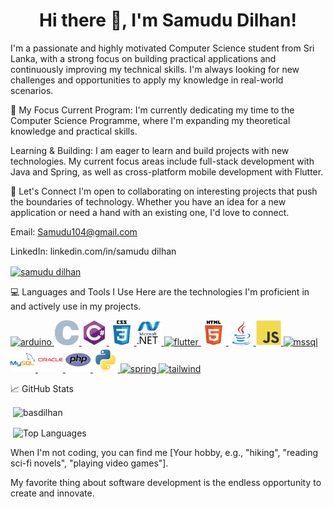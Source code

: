 <p align="center">
<a href="https://github.com/basdilhan">

</a>
<h1 align="center">Hi there 👋, I'm Samudu Dilhan!</h1>
</p>

I'm a passionate and highly motivated Computer Science student from Sri Lanka, with a strong focus on building practical applications and continuously improving my technical skills. I'm always looking for new challenges and opportunities to apply my knowledge in real-world scenarios.

🔭 My Focus
Current Program: I'm currently dedicating my time to the Computer Science Programme, where I'm expanding my theoretical knowledge and practical skills.

Learning & Building: I am eager to learn and build projects with new technologies. My current focus areas include full-stack development with Java and Spring, as well as cross-platform mobile development with Flutter.

🤝 Let's Connect
I'm open to collaborating on interesting projects that push the boundaries of technology. Whether you have an idea for a new application or need a hand with an existing one, I'd love to connect.

Email: Samudu104@gmail.com

LinkedIn: linkedin.com/in/samudu dilhan

<p align="left">
<a href="www.linkedin.com/in/samudu-dilhan-45907028b" target="blank"><img align="center" src="https://raw.githubusercontent.com/rahuldkjain/github-profile-readme-generator/master/src/images/icons/Social/linked-in-alt.svg" alt="samudu dilhan" height="30" width="40" /></a>
</p>

💻 Languages and Tools I Use
Here are the technologies I'm proficient in and actively use in my projects.

<p align="left">
<a href="https://www.arduino.cc/" target="_blank" rel="noreferrer"> <img src="https://cdn.worldvectorlogo.com/logos/arduino-1.svg" alt="arduino" width="40" height="40"/> </a>
<a href="https://www.cprogramming.com/" target="_blank" rel="noreferrer"> <img src="https://raw.githubusercontent.com/devicons/devicon/master/icons/c/c-original.svg" alt="c" width="40" height="40"/> </a>
<a href="https://www.w3schools.com/cs/" target="_blank" rel="noreferrer"> <img src="https://raw.githubusercontent.com/devicons/devicon/master/icons/csharp/csharp-original.svg" alt="csharp" width="40" height="40"/> </a>
<a href="https://www.w3schools.com/css/" target="_blank" rel="noreferrer"> <img src="https://raw.githubusercontent.com/devicons/devicon/master/icons/css3/css3-original-wordmark.svg" alt="css3" width="40" height="40"/> </a>
<a href="https://dotnet.microsoft.com/" target="_blank" rel="noreferrer"> <img src="https://raw.githubusercontent.com/devicons/devicon/master/icons/dot-net/dot-net-original-wordmark.svg" alt="dotnet" width="40" height="40"/> </a>
<a href="https://flutter.dev" target="_blank" rel="noreferrer"> <img src="https://www.vectorlogo.zone/logos/flutterio/flutterio-icon.svg" alt="flutter" width="40" height="40"/> </a>
<a href="https://www.w3.org/html/" target="_blank" rel="noreferrer"> <img src="https://raw.githubusercontent.com/devicons/devicon/master/icons/html5/html5-original-wordmark.svg" alt="html5" width="40" height="40"/> </a>
<a href="https://www.java.com" target="_blank" rel="noreferrer"> <img src="https://raw.githubusercontent.com/devicons/devicon/master/icons/java/java-original.svg" alt="java" width="40" height="40"/> </a>
<a href="https://developer.mozilla.org/en-US/docs/Web/JavaScript" target="_blank" rel="noreferrer"> <img src="https://raw.githubusercontent.com/devicons/devicon/master/icons/javascript/javascript-original.svg" alt="javascript" width="40" height="40"/> </a>
<a href="https://www.microsoft.com/en-us/sql-server" target="_blank" rel="noreferrer"> <img src="https://www.svgrepo.com/show/303229/microsoft-sql-server-logo.svg" alt="mssql" width="40" height="40"/> </a>
<a href="https://www.mysql.com/" target="_blank" rel="noreferrer"> <img src="https://raw.githubusercontent.com/devicons/devicon/master/icons/mysql/mysql-original-wordmark.svg" alt="mysql" width="40" height="40"/> </a>
<a href="https://www.oracle.com/" target="_blank" rel="noreferrer"> <img src="https://raw.githubusercontent.com/devicons/devicon/master/icons/oracle/oracle-original.svg" alt="oracle" width="40" height="40"/> </a>
<a href="https://www.php.net" target="_blank" rel="noreferrer"> <img src="https://raw.githubusercontent.com/devicons/devicon/master/icons/php/php-original.svg" alt="php" width="40" height="40"/> </a>
<a href="https://www.python.org" target="_blank" rel="noreferrer"> <img src="https://raw.githubusercontent.com/devicons/devicon/master/icons/python/python-original.svg" alt="python" width="40" height="40"/> </a>
<a href="https://spring.io/" target="_blank" rel="noreferrer"> <img src="https://www.vectorlogo.zone/logos/springio/springio-icon.svg" alt="spring" width="40" height="40"/> </a>
<a href="https://tailwindcss.com/" target="_blank" rel="noreferrer"> <img src="https://www.vectorlogo.zone/logos/tailwindcss/tailwindcss-icon.svg" alt="tailwind" width="40" height="40"/> </a>
</p>

📈 GitHub Stats
<p>&nbsp;<img align="center" src="https://github-readme-stats.vercel.app/api?username=basdilhan&show_icons=true&locale=en&theme=tokyonight&hide_border=true" alt="basdilhan" /></p>
<p>&nbsp;<img align="center" src="https://github-readme-stats.vercel.app/api/top-langs/?username=basdilhan&layout=compact&theme=tokyonight&hide_border=true" alt="Top Languages" /></p>


When I'm not coding, you can find me [Your hobby, e.g., "hiking", "reading sci-fi novels", "playing video games"].

My favorite thing about software development is the endless opportunity to create and innovate.
